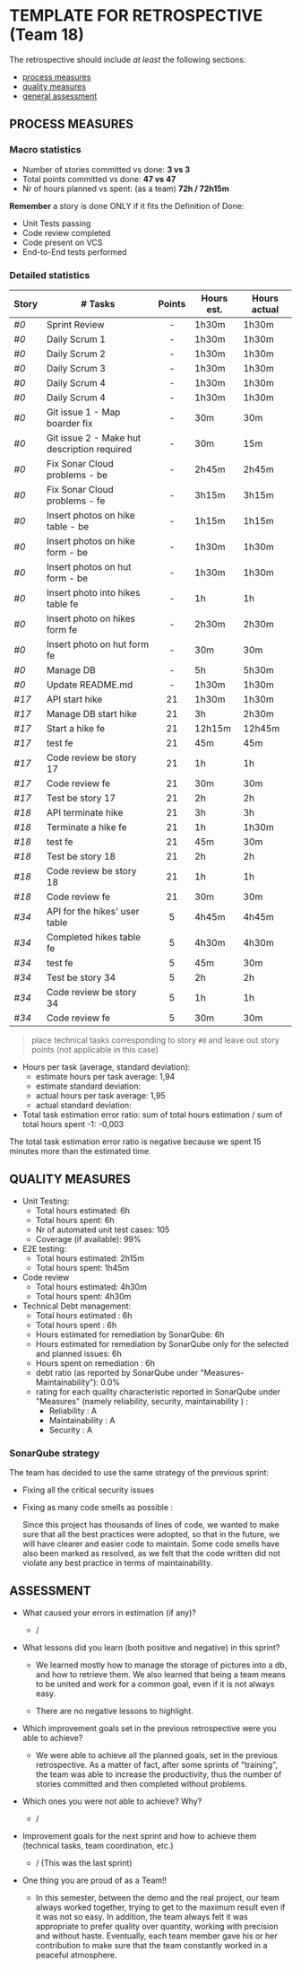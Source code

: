 # TEMPLATE FOR RETROSPECTIVE (Team 18)

The retrospective should include _at least_ the following
sections:

- [process measures](#process-measures)
- [quality measures](#quality-measures)
- [general assessment](#assessment)

## PROCESS MEASURES

### Macro statistics

- Number of stories committed vs done: **3 vs 3**
- Total points committed vs done: **47 vs 47**
- Nr of hours planned vs spent: (as a team) **72h / 72h15m**

**Remember** a story is done ONLY if it fits the Definition of Done:

- Unit Tests passing
- Code review completed
- Code present on VCS
- End-to-End tests performed

### Detailed statistics

| Story | # Tasks                                    | Points | Hours est. | Hours actual |
| ----- | ------------------------------------------ | :----: | ---------- | ------------ |
| _#0_  | Sprint Review |   -   | 1h30m | 1h30m |
| _#0_  | Daily Scrum 1 |   -   | 1h30m | 1h30m |
| _#0_  | Daily Scrum 2 |   -   | 1h30m | 1h30m |
| _#0_  | Daily Scrum 3 |   -   | 1h30m | 1h30m |
| _#0_  | Daily Scrum 4 |   -   | 1h30m | 1h30m |
| _#0_  | Daily Scrum 4 |   -   | 1h30m | 1h30m |
| _#0_  | Git issue 1 - Map boarder fix |   -   | 30m | 30m |
| _#0_  | Git issue 2 - Make hut description required |   -   | 30m | 15m |
| _#0_  | Fix Sonar Cloud problems - be |   -   | 2h45m | 2h45m |
| _#0_  | Fix Sonar Cloud problems - fe |   -   | 3h15m | 3h15m |
| _#0_  | Insert photos on hike table - be |   -   | 1h15m | 1h15m |
| _#0_  | Insert photos on hike form - be |   -   | 1h30m | 1h30m |
| _#0_  | Insert photos on hut form - be |   -   | 1h30m | 1h30m |
| _#0_  | Insert photo into hikes table fe |   -   | 1h | 1h |
| _#0_  | Insert photo on hikes form fe |   -   | 2h30m | 2h30m |
| _#0_  | Insert photo on hut form fe |   -   | 30m | 30m |
| _#0_  | Manage DB |   -   | 5h | 5h30m |
| _#0_  | Update README.md |   -   | 1h30m | 1h30m |
| _#17_  | API start hike |   21   | 1h30m | 1h30m |
| _#17_  | Manage DB start hike |   21   | 3h | 2h30m |
| _#17_  | Start a hike fe |   21   | 12h15m | 12h45m |
| _#17_  | test fe |   21   | 45m | 45m |
| _#17_  | Code review be story 17 |   21   | 1h | 1h |
| _#17_  | Code review fe |   21   | 30m | 30m |
| _#17_  | Test be story 17 |   21   | 2h | 2h |
| _#18_  | API terminate hike |   21   | 3h | 3h |
| _#18_  | Terminate a hike fe |   21   | 1h | 1h30m |
| _#18_  | test fe |   21   | 45m | 30m |
| _#18_  | Test be story 18 |   21   | 2h | 2h |
| _#18_  | Code review be story 18 |   21   | 1h | 1h |
| _#18_  | Code review fe |   21   | 30m | 30m |
| _#34_  | API for the hikes' user table |   5   | 4h45m | 4h45m |
| _#34_  | Completed hikes table fe |   5   | 4h30m | 4h30m |
| _#34_  | test fe |   5   | 45m | 30m |
| _#34_  | Test be story 34 |   5   | 2h | 2h |
| _#34_  | Code review be story 34 |   5   | 1h | 1h |
| _#34_  | Code review fe |   5   | 30m | 30m |

> place technical tasks corresponding to story `#0` and leave out story points (not applicable in this case)

- Hours per task (average, standard deviation):
  - estimate hours per task average: 1,94
  - estimate standard deviation: 
  - actual hours per task average: 1,95
  - actual standard deviation: 
- Total task estimation error ratio: sum of total hours estimation / sum of total hours spent -1: -0,003

The total task estimation error ratio is negative because we spent 15 minutes more than the estimated time.

## QUALITY MEASURES

- Unit Testing:
  - Total hours estimated: 6h
  - Total hours spent: 6h
  - Nr of automated unit test cases: 105
  - Coverage (if available): 99%
- E2E testing:
  - Total hours estimated: 2h15m
  - Total hours spent: 1h45m
- Code review
  - Total hours estimated: 4h30m
  - Total hours spent: 4h30m
- Technical Debt management:
  - Total hours estimated : 6h
  - Total hours spent : 6h
  - Hours estimated for remediation by SonarQube: 6h
  - Hours estimated for remediation by SonarQube only for the selected and planned issues: 6h
  - Hours spent on remediation : 6h
  - debt ratio (as reported by SonarQube under "Measures-Maintainability"): 0.0%
  - rating for each quality characteristic reported in SonarQube under "Measures" (namely reliability, security, maintainability ) :
    - Reliability : A
    - Maintainability : A
    - Security : A

### SonarQube strategy

The team has decided to use the same strategy of the previous sprint:

- Fixing all the critical security issues
- Fixing as many code smells as possible :

  Since this project has thousands of lines of code, we wanted to make sure that all the best practices were adopted, so that in the future, we will have clearer and easier code to maintain.
  Some code smells have also been marked as resolved, as we felt that the code written did not violate any best practice in terms of maintainability.

## ASSESSMENT

- What caused your errors in estimation (if any)?
  - /

- What lessons did you learn (both positive and negative) in this sprint?
  - We learned mostly how to manage the storage of pictures into a db, and how to retrieve them. We also learned that being a team means to be united and work for a common goal, even if it is not always easy.

  - There are no negative lessons to highlight.

- Which improvement goals set in the previous retrospective were you able to achieve?
  - We were able to achieve all the planned goals, set in the previous retrospective. As a matter of fact, after some sprints of "training", the team was able to increase the productivity, thus the number of stories committed and then completed without problems.

- Which ones you were not able to achieve? Why?
  - /

- Improvement goals for the next sprint and how to achieve them (technical tasks, team coordination, etc.)
  - / (This was the last sprint)

- One thing you are proud of as a Team!!
  - In this semester, between the demo and the real project, our team always worked together, trying to get to the maximum result even if it was not so easy. In addition, the team always felt it was appropriate to prefer quality over quantity, working with precision and without haste. Eventually, each team member gave his or her contribution to make sure that the team constantly worked in a peaceful atmosphere.
